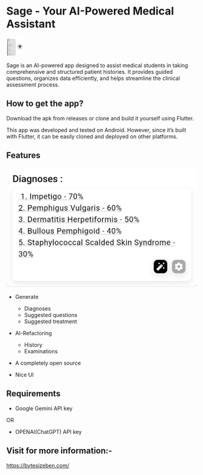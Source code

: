 # **Sage - Your AI-Powered Medical Assistant**

<img src="mock.png" width="48">

Sage is an AI-powered app designed to assist medical students in taking comprehensive and structured patient histories. It provides guided questions, organizes data efficiently, and helps streamline the clinical assessment process.

## How to get the app?

Download the apk from releases or clone and build it yourself using Flutter.

This app was developed and tested on Android. However, since it’s built with Flutter, it can be easily cloned and deployed on other platforms.

## Features

![screenshot showing generations for diagnoses](Screenshot_1731673173.png)

- Generate
    - Diagnoses
    - Suggested questions
    - Suggested treatment

- AI-Refactoring
    - History
    - Examinations

- A completely open source
- Nice UI

## Requirements

- Google Gemini API key

OR

- OPENAI(ChatGPT) API key

## Visit for more information:-

https://bytesizeben.com/